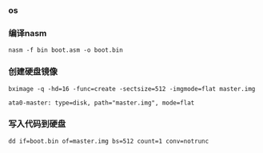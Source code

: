 ### os

### 编译nasm
```shell
nasm -f bin boot.asm -o boot.bin
```
### 创建硬盘镜像
```
bximage -q -hd=16 -func=create -sectsize=512 -imgmode=flat master.img
```
```text
ata0-master: type=disk, path="master.img", mode=flat
```
### 写入代码到硬盘
```shell
dd if=boot.bin of=master.img bs=512 count=1 conv=notrunc
```
